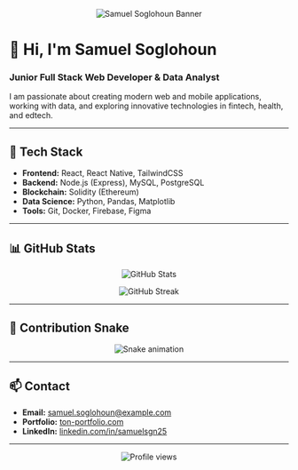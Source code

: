 <!-- Banner -->
<p align="center">
  <img src="BANNER_URL_HERE" alt="Samuel Soglohoun Banner" />
</p>

# 👋 Hi, I'm Samuel Soglohoun

### Junior Full Stack Web Developer & Data Analyst

I am passionate about creating modern web and mobile applications, working with data, and exploring innovative technologies in fintech, health, and edtech.

---

## 🚀 Tech Stack
- **Frontend:** React, React Native, TailwindCSS
- **Backend:** Node.js (Express), MySQL, PostgreSQL
- **Blockchain:** Solidity (Ethereum)
- **Data Science:** Python, Pandas, Matplotlib
- **Tools:** Git, Docker, Firebase, Figma

---

## 📊 GitHub Stats

<p align="center">
  <img src="https://github-readme-stats.vercel.app/api?username=SamuelSgn25&show_icons=true&theme=blueberry" alt="GitHub Stats" />
</p>

<p align="center">
  <img src="https://github-readme-streak-stats.herokuapp.com/?user=SamuelSgn25&theme=blueberry" alt="GitHub Streak" />
</p>

---

## 🐍 Contribution Snake

<p align="center">
  <img src="https://raw.githubusercontent.com/SamuelSgn25/SamuelSgn25/output/github-contribution-grid-snake.svg" alt="Snake animation" />
</p>

---

## 📫 Contact
- **Email:** samuel.soglohoun@example.com  
- **Portfolio:** [ton-portfolio.com](https://samuel-soglohoun-two.vercel.app)  
- **LinkedIn:** [linkedin.com/in/samuelsgn25](https://www.linkedin.com/in/samuel-soglohoun-57224a37b?lipi=urn%3Ali%3Apage%3Ad_flagship3_profile_view_base_contact_details%3BaMWbCT7WRcab7N1S9TJKUw%3D%3D)

---

<p align="center">
  <img src="https://komarev.com/ghpvc/?username=SamuelSgn25&label=Profile%20views&color=0e75b6&style=flat" alt="Profile views" />
</p>
